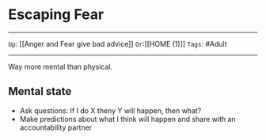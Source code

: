 # Escaping Fear

---

`Up`: [[Anger and Fear give bad advice]] `Or`:[[HOME (1)]] `Tags`: #Adult

---

Way more mental than physical.

## Mental state

- Ask questions: If I do X theny Y will happen, then what?
- Make predictions about what I think will happen and share with an accountability partner
